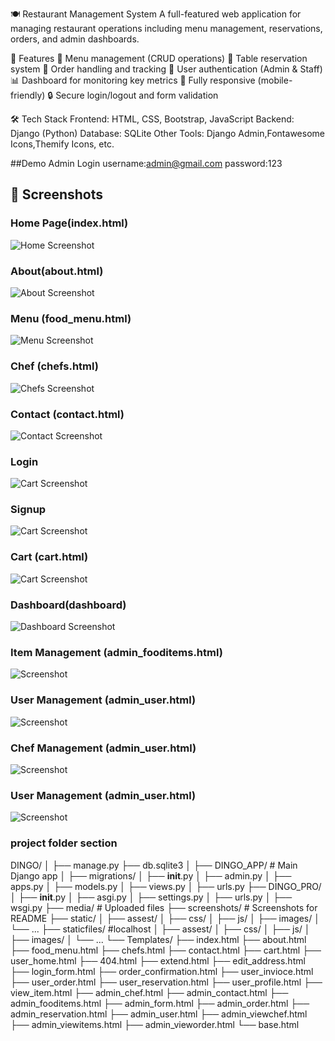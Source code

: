 🍽️ Restaurant Management System
A full-featured web application for managing restaurant operations including menu management, reservations, orders, and admin dashboards.

🚀 Features
    🧾 Menu management (CRUD operations)
    📅 Table reservation system
    🛒 Order handling and tracking
    👤 User authentication (Admin & Staff)
    📊 Dashboard for monitoring key metrics
    📱 Fully responsive (mobile-friendly)
    🔒 Secure login/logout and form validation

🛠️ Tech Stack
    Frontend: HTML, CSS, Bootstrap, JavaScript
    Backend: Django (Python)
    Database: SQLite
    Other Tools: Django Admin,Fontawesome Icons,Themify Icons, etc.

##Demo Admin Login
username:admin@gmail.com
password:123

## 📸 Screenshots

<!-- user side -->
### Home Page(index.html)
![Home Screenshot](/screenshot/index.png)

### About(about.html)
![About Screenshot](/screenshot/about.png)

### Menu (food_menu.html)
![Menu Screenshot](/screenshot/food_menu.png)

### Chef (chefs.html)
![Chefs Screenshot](/screenshot/chef.png)

### Contact (contact.html)
![Contact Screenshot](/screenshot/contact.png)

### Login
![Cart Screenshot](/screenshot/login.png)

### Signup
![Cart Screenshot](/screenshot/signup.png)

### Cart (cart.html)
![Cart Screenshot](/screenshot/cart.png)




<!-- admin side -->
### Dashboard(dashboard)
![Dashboard Screenshot](/screenshot/dashboard.png)

### Item Management (admin_fooditems.html)
![Screenshot](/screenshot/admin_fooditem.png)

### User Management (admin_user.html)
![Screenshot](/screenshot/admin_user.png)

### Chef Management (admin_user.html)
![Screenshot](/screenshot/admin_chef.png)

### User Management (admin_user.html)
![Screenshot](/screenshot/admin_user.png)


### project folder section
DINGO/
│
├── manage.py
├── db.sqlite3
│
├── DINGO_APP/                     # Main Django app
│   ├── migrations/
│   ├── __init__.py
│   ├── admin.py
│   ├── apps.py
│   ├── models.py
│   ├── views.py
│   ├── urls.py
├── DINGO_PRO/                    
│   ├── __init__.py
│   ├── asgi.py
│   ├── settings.py
│   ├── urls.py
│   ├── wsgi.py
├── media/                          # Uploaded files 
├── screenshots/                    # Screenshots for README
├── static/
│       ├── assest/
│       ├── css/
│       ├── js/
│       ├── images/
│       └── ...
├── staticfiles/                    #localhost
│       ├── assest/
│       ├── css/
│       ├── js/
│       ├── images/
│       └── ...
└── Templates/
        ├── index.html
        ├── about.html
        ├── food_menu.html
        ├── chefs.html
        ├── contact.html
        ├── cart.html
        ├── user_home.html
        ├── 404.html
        ├── extend.html
        ├── edit_address.html
        ├── login_form.html
        ├── order_confirmation.html
        ├── user_invioce.html
        ├── user_order.html
        ├── user_reservation.html
        ├── user_profile.html
        ├── view_item.html
        ├── admin_chef.html
        ├── admin_contact.html
        ├── admin_fooditems.html
        ├── admin_form.html
        ├── admin_order.html
        ├── admin_reservation.html
        ├── admin_user.html
        ├── admin_viewchef.html
        ├── admin_viewitems.html
        ├── admin_vieworder.html
        └── base.html
